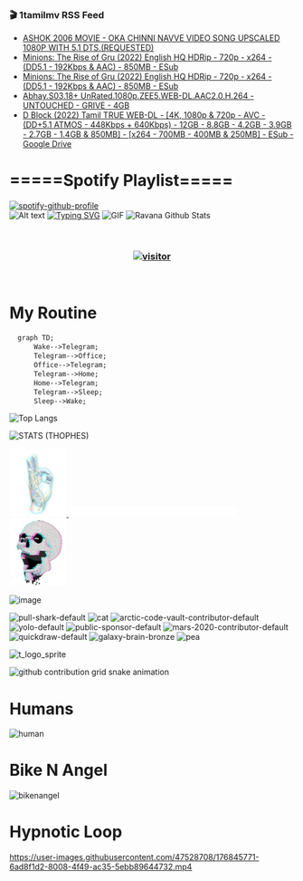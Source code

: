 ### 🎬 1tamilmv RSS Feed

<!-- BLOG-POST-LIST:START -->
- [ASHOK 2006 MOVIE - OKA CHINNI NAVVE VIDEO SONG UPSCALED 1080P WITH 5.1 DTS.&lpar;REQUESTED&rpar;](https://www.1tamilmv.pics/index.php?/forums/topic/166770-ashok-2006-movie-oka-chinni-navve-video-song-upscaled-1080p-with-51-dtsrequested/&do=findComment&comment=332648)
- [Minions: The Rise of Gru &lpar;2022&rpar; English HQ HDRip - 720p - x264 - &lpar;DD5.1 - 192Kbps &amp; AAC&rpar; - 850MB - ESub](https://www.1tamilmv.pics/index.php?/forums/topic/166745-minions-the-rise-of-gru-2022-english-hq-hdrip-720p-x264-dd51-192kbps-aac-850mb-esub/&do=findComment&comment=332647)
- [Minions: The Rise of Gru &lpar;2022&rpar; English HQ HDRip - 720p - x264 - &lpar;DD5.1 - 192Kbps &amp; AAC&rpar; - 850MB - ESub](https://www.1tamilmv.pics/index.php?/forums/topic/166745-minions-the-rise-of-gru-2022-english-hq-hdrip-720p-x264-dd51-192kbps-aac-850mb-esub/&do=findComment&comment=332646)
- [Abhay.S03.18+ UnRated.1080p.ZEE5.WEB-DL.AAC2.0.H.264 - UNTOUCHED - GRIVE - 4GB](https://www.1tamilmv.pics/index.php?/forums/topic/166769-abhays0318-unrated1080pzee5web-dlaac20h264-untouched-grive-4gb/&do=findComment&comment=332645)
- [D Block &lpar;2022&rpar; Tamil TRUE WEB-DL - [4K, 1080p &amp; 720p - AVC - &lpar;DD+5.1 ATMOS - 448Kbps + 640Kbps&rpar; - 12GB - 8.8GB - 4.2GB -  3.9GB - 2.7GB - 1.4GB &amp; 850MB] - [x264 - 700MB - 400MB &amp; 250MB] - ESub - Google Drive](https://www.1tamilmv.pics/index.php?/forums/topic/166768-d-block-2022-tamil-true-web-dl-4k-1080p-720p-avc-dd51-atmos-448kbps-640kbps-12gb-88gb-42gb-39gb-27gb-14gb-850mb-x264-700mb-400mb-250mb-esub-google-drive/&do=findComment&comment=332644)
<!-- BLOG-POST-LIST:END -->

# =====Spotify Playlist=====
[![spotify-github-profile](https://spotify-github-profile.vercel.app/api/view?uid=31rfzgmuvvewegdlxvlev4ynz4vu&cover_image=true&theme=default&bar_color=53b14f&bar_color_cover=true)](https://ravana69.github.io/rss)
</br>
![Alt text](https://spotify-recently-played-readme.vercel.app/api?user=31rfzgmuvvewegdlxvlev4ynz4vu)
[![Typing SVG](https://readme-typing-svg.herokuapp.com?color=%2336BCF7&center=true&vCenter=true&multiline=true&height=81&lines=I+AM+RAVANA;CONTACT+ME+ON+TELEGRAM%3A+%40R4V4N4)](https://git.io/typing-svg)
<img align="centre" height="400px" width="490px" alt="GIF" src="https://github.com/ravana69/ravana69/blob/master/rvm.gif" />
![Ravana Github Stats](https://github-readme-stats.vercel.app/api?username=ravana69&&show_icons=true&theme=radical)

<br />
<h3 align="center"> <a href="https://t.me/r4v4n4"><img src="https://profile-counter.glitch.me/ravana69/count.svg" alt="visitor" width="600"></a> </h3>
</br>

<H1>My Routine</H1>

```mermaid
  graph TD;
      Wake-->Telegram;
      Telegram-->Office;
      Office-->Telegram;
      Telegram-->Home;
      Home-->Telegram;
      Telegram-->Sleep;
      Sleep-->Wake;
```
![Top Langs](https://github-readme-stats.vercel.app/api/top-langs/?username=ravana69&&show_icons=true&theme=radical)

![STATS (THOPHES)](https://github-profile-trophy.vercel.app/?username=ravana69&theme=gruvbox&margin-w=10&margin-h=15&column=8)
<br />
<p align="left">
    <a href="#">
        <img width="20%" src="./assets/images/hand.gif" alt="" />
    </a>
    <a href="#">
        <img width="59%" src="./assets/images/spacer.png" alt="" >
    </a>
    <a href="#">
        <img width="20%" src="./assets/images/skull.gif" alt="" />
    </a>
</p>


![image](https://user-images.githubusercontent.com/47528708/175298537-0623dc00-7b1a-4ec1-b5b1-71768763a234.png)

<img width="148" alt="pull-shark-default" src="https://user-images.githubusercontent.com/47528708/176419715-70981865-4dc6-489a-8a1a-06842db67b15.gif"> <img width="148" alt="cat" src="https://user-images.githubusercontent.com/47528708/179149594-60701d0e-e626-415f-9958-80736351eadd.gif"> <img width="148" alt="arctic-code-vault-contributor-default" src="https://user-images.githubusercontent.com/47528708/175267501-e1fbbb8f-c2b2-4882-b865-2ac4debef26c.png"> <img width="148" alt="yolo-default" src="https://user-images.githubusercontent.com/47528708/175267654-281a1880-1129-4b7b-bf2f-de5dd2bc5afa.png"> <img width="148" alt="public-sponsor-default" src="https://user-images.githubusercontent.com/47528708/175268448-2e78cc75-fb25-4d76-bd22-7df520446b45.png"> <img width="148" alt="mars-2020-contributor-default" src="https://user-images.githubusercontent.com/47528708/175268475-de6d987a-3be9-4353-86a5-23b422559355.png"> <img width="148" alt="quickdraw-default" src="https://user-images.githubusercontent.com/47528708/179148665-33e7c2c8-5d95-413e-8b25-6862820a5fe7.png"> <img width="148" alt="galaxy-brain-bronze" src="https://user-images.githubusercontent.com/47528708/176419717-e2fdca8b-0fdc-47dd-9511-a7ff52178a33.gif"> <img width="148" alt="pea" src="https://user-images.githubusercontent.com/47528708/179149608-800ce6e1-7d24-4bfe-8e84-5628e6d5497d.gif">

![t_logo_sprite](https://user-images.githubusercontent.com/47528708/175293007-21ff1792-1fca-4be3-bcae-12fdc3aa414f.svg)

![github contribution grid snake animation](https://raw.githubusercontent.com/ravana69/ravana69/output/github-contribution-grid-snake-dark.svg#gh-dark-mode-only)

# Humans
<img width="170" alt="human" src="https://user-images.githubusercontent.com/47528708/176413829-c142d478-1c96-4c3c-a2a4-2dd35374c335.gif">

# Bike N Angel
<img width="170" alt="bikenangel" src="https://user-images.githubusercontent.com/47528708/176616968-3a44f91e-8016-477c-9bb5-c4689a1adbee.gif">

# Hypnotic Loop

https://user-images.githubusercontent.com/47528708/176845771-6ad8f1d2-8008-4f49-ac35-5ebb89644732.mp4

